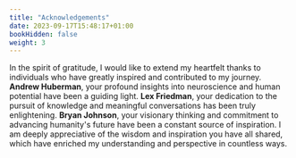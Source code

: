 ```yaml
---
title: "Acknowledgements"
date: 2023-09-17T15:48:17+01:00
bookHidden: false
weight: 3
---
```


In the spirit of gratitude, I would like to extend my heartfelt thanks to individuals who have greatly inspired and contributed to my journey. **Andrew Huberman**, your profound insights into neuroscience and human potential have been a guiding light. **Lex Friedman**, your dedication to the pursuit of knowledge and meaningful conversations has been truly enlightening. **Bryan Johnson**, your visionary thinking and commitment to advancing humanity's future have been a constant source of inspiration. I am deeply appreciative of the wisdom and inspiration you have all shared, which have enriched my understanding and perspective in countless ways.

